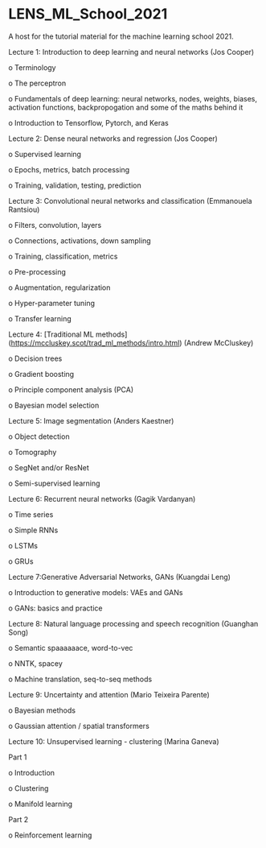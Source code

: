 # LENS_ML_School_2021
A host for the tutorial material for the machine learning school 2021.


Lecture 1: Introduction to deep learning and neural networks (Jos Cooper)

o    Terminology

o    The perceptron

o    Fundamentals of deep learning: neural networks, nodes, weights, biases, activation functions,  backpropogation and some of the maths behind it

o    Introduction to Tensorflow, Pytorch, and Keras 



Lecture 2: Dense neural networks and regression (Jos Cooper) 

o    Supervised learning

o    Epochs, metrics, batch processing

o    Training, validation, testing, prediction



Lecture 3: Convolutional neural networks and classification (Emmanouela Rantsiou)

o    Filters, convolution, layers

o    Connections, activations, down sampling

o    Training, classification, metrics

o    Pre-processing

o    Augmentation, regularization

o    Hyper-parameter tuning

o    Transfer learning




Lecture 4: [Traditional ML methods] (https://mccluskey.scot/trad_ml_methods/intro.html) (Andrew McCluskey)

o    Decision trees

o    Gradient boosting

o    Principle component analysis (PCA)

o    Bayesian model selection



Lecture 5: Image segmentation (Anders Kaestner)

o    Object detection

o    Tomography

o    SegNet and/or ResNet

o    Semi-supervised learning



Lecture 6: Recurrent neural networks (Gagik Vardanyan)

o    Time series

o    Simple RNNs

o    LSTMs

o    GRUs



Lecture 7:Generative Adversarial Networks, GANs (Kuangdai Leng)

o    Introduction to generative models: VAEs and GANs

o    GANs: basics and practice



Lecture 8: Natural language processing and speech recognition  (Guanghan Song)

o    Semantic spaaaaaace, word-to-vec

o    NNTK, spacey

o    Machine translation, seq-to-seq methods




Lecture 9: Uncertainty and attention (Mario Teixeira Parente)

o    Bayesian methods 

o    Gaussian attention / spatial transformers



Lecture 10: Unsupervised learning - clustering (Marina Ganeva)

Part 1

o   Introduction

o    Clustering

o    Manifold learning

Part 2

o    Reinforcement learning


